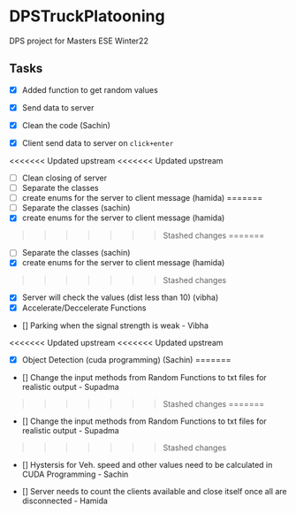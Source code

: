 # DPSTruckPlatooning
DPS project for Masters ESE Winter22


## Tasks

- [X] Added function to get random values
- [X] Send data to server
- [X] Clean the code (Sachin)

- [X] Client send data to server on `click+enter`

<<<<<<< Updated upstream
<<<<<<< Updated upstream
- [ ] Clean closing of server
- [ ] Separate the classes 
- [ ] create enums for the server to client message (hamida)
=======
- [ ] Separate the classes (sachin)
- [X] create enums for the server to client message (hamida)
>>>>>>> Stashed changes
=======
- [ ] Separate the classes (sachin)
- [X] create enums for the server to client message (hamida)
>>>>>>> Stashed changes

- [X] Server will check the values (dist less than 10) (vibha)
- [X] Accelerate/Deccelerate Functions

- [] Parking when the signal strength is weak - Vibha

<<<<<<< Updated upstream
<<<<<<< Updated upstream
- [X] Object Detection (cuda programming) (Sachin)
=======
- [] Change the input methods from Random Functions to txt files for realistic output - Supadma 
>>>>>>> Stashed changes
=======
- [] Change the input methods from Random Functions to txt files for realistic output - Supadma 
>>>>>>> Stashed changes

- [] Hystersis for Veh. speed and other values need to be calculated in CUDA Programming - Sachin

- [] Server needs to count the clients available and close itself once all are disconnected - Hamida
